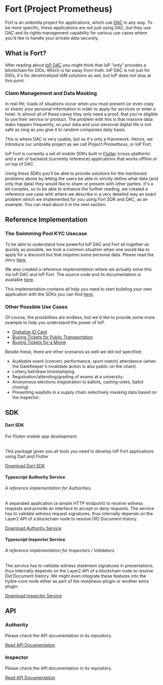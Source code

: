 # Fort (Project Prometheus)

Fort is an umbrella project for applications, which use [DAC](dac) in any way. To be more specific, these applications are not just using DAC, but they use DAC and its rights management capability for various use cases where you'd like to handle your private data securely.

## What is Fort?

After reading about [IoP DAC](dac) you might think that IoP "only" provides a blockchain for DIDs. Which is far away from truth. IoP DAC is not just for DIDs, it's for decentralized IAM solutions as wel, but IoP does not stop at this point.

### Claim Management and Data Masking

In real life, loads of situations occur when you must present (or even copy or share) your personal information in order to apply for services or enter a hotel. In almost all of these cases they only need a proof, that you're eligible to use their service or product. The problem with this is that massive data leaks happen frequently, so your data and your personal digital life is not safe as long as you give it to random companies daily basis.

This is where DAC is very usable, but as it's only a framework. Hence, we introduce our umbrella project as we call *Project Prometheus*, or IoP Fort.

IoP Fort is currently a set of mobile SDKs built in [Flutter](https://flutter.dev/) (cross-platform) and a set of backend (currently reference) applications that works offline *or* on top of DAC.

Using these SDKs you'll be able to provide solutions for the mentioned problems above by letting the users be able to strictly define what data (and only that data) they would like to share or present with other parties. It's a bit complex, so to be able to enhance the further reading, we created a reference use case with where we describe in a very detailed way an exact problem which we implemented for you using Fort SDK and DAC, as an example. You can read about it in the next section.

## Reference Implementation

### The Swimming Pool KYC Usecase

To be able to understand how powerful IoP DAC and Fort all together as quickly as possible, we took a common situation when one would like to apply for a discount but that requires some personal data. Please read the story [here](usecases/swimming_pool.md).

We also created a reference implementation where we actually solve this via IoP DAC and IoP Fort. The source code and its documentation is available [here](https://github.com/Internet-of-People/morpheus-kyc-ui).

This implementation contains all help you need to start building your own application with the SDKs you can find [here](#SDK).

### Other Possible Use Cases

Of course, the possbilities are endless, but we'd like to provide some more example to help you understand the power of IoP.

- [Digitalize ID Card](usecases/id_card.md)
- [Buying Tickets for Public Transportation](usecases/public_transportation.md)
- [Buying Tickets for a Movie](usecases/movie_theater.md)

Beside these, there are other scenarios as well we did not specified:

- Auditable event (concert, performance, sport match) attendance (when the GateKeeper's invalidate action is also public on the chain).
- Lottery bet/draw timestamping.
- Registration/attending/grading of exams at a university.
- Anonymous elections (registration to ballots, casting votes, ballot closing).
- Presenting waybills in a supply chain selectively masking data based on the inspector.

## SDK

<div class="row">
  <div class="col-sm-4">
    <div class="card h-100">
      <div class="card-body d-flex flex-column">
        <h4 class="card-title">Dart SDK</h4>
        <h6 class="card-subtitle mb-2 text-muted">For Flutter mobile app development.</h6>
        <p class="card-text">
          This package gives you all tools you need to develop IoP Fort applications using Dart and Flutter
        </p>
        <a href="https://github.com/Internet-of-People/morpheus-dart" target="_blank" class="btn btn-sm btn-outline-primary mt-auto">Download Dart SDK</a>
      </div>
    </div>
  </div>
  <div class="col-sm-4">
    <div class="card h-100">
      <div class="card-body d-flex flex-column">
        <h4 class="card-title">Typescript Authority Service</h4>
        <h6 class="card-subtitle mb-2 text-muted">A reference implementation for Authorities.</h6>
        <p class="card-text">
          A separated application (a simple HTTP endpoint) to receive witness requests and provide an interface to accept or deny requests.
          The service has to validate witness request signatures, thus internally depends on the Layer2 API of a blockchain node to resolve DID Document history.
        </p>
        <a href="https://github.com/internet-of-people/morpheus-ts/tree/master/packages/authority-service" target="_blank" class="btn btn-sm btn-outline-primary mt-auto">Download Authority Service</a>
      </div>
    </div>
  </div>
  <div class="col-sm-4">
    <div class="card h-100">
      <div class="card-body d-flex flex-column">
        <h4 class="card-title">Typescript Inspector Service</h4>
        <h6 class="card-subtitle mb-2 text-muted">A reference implementation for Inspectors / Validators.</h6>
        <p class="card-text">
          The service has to validate witness statement signatures in presentations, thus internally depends on the Layer2 API of a blockchain node to resolve Did Document history.
          We might even integrate these features into the hydra-core node either as part of the morpheus-plugin or another extra plugin.
        </p>
        <a href="https://github.com/internet-of-people/morpheus-ts/tree/master/packages/inspector-service" target="_blank" class="btn btn-sm btn-outline-primary mt-auto">Download Inspector Service</a>
      </div>
    </div>
  </div>
</div>

## API

### Authority

Please check the API documentation in its repository.

<a href="https://github.com/internet-of-people/morpheus-ts/tree/master/packages/authority-service/README.md#API" target="_blank" class="btn btn-sm btn-outline-primary">Read API Documentation</a>

### Inspector

Please check the API documentation in its repository.

<a href="https://github.com/internet-of-people/morpheus-ts/tree/master/packages/authority-service/README.md#API" target="_blank" class="btn btn-sm btn-outline-primary">Read API Documentation</a>